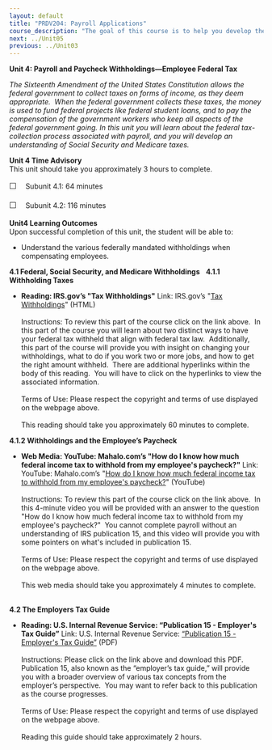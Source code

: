 ```yaml
---
layout: default
title: "PRDV204: Payroll Applications"
course_description: "The goal of this course is to help you develop the fundamental skills critical to payroll operations, and to help you understand state and federal compliance. This will provide you with a foundation for becoming more versed on the depth of payroll as an intricate component of human-resource management, and business overall."
next: ../Unit05
previous: ../Unit03
---
```

**Unit 4: Payroll and Paycheck Withholdings—Employee Federal Tax** <span
id="4"></span> 

*The Sixteenth Amendment of the United States Constitution allows the
federal government to collect taxes on forms of income, as they deem
appropriate.  When the federal government collects these taxes, the
money is used to fund federal projects like federal student loans, and
to pay the compensation of the government workers who keep all aspects
of the federal government going. In this unit you will learn about the
federal tax-collection process associated with payroll, and you will
develop an understanding of Social Security and Medicare taxes.*

**Unit 4 Time Advisory**  
<span id="49705_time_advisory" class="showltimeadivisoryspan"
style="display: inline;"><span id="49537_time_advisory"
class="showltimeadivisoryspan" style="display: inline;">This unit should
take you approximately 3 hours to complete.  
  
 <span
style="font-family: 'Myriad Pro','Gill Sans','Gill Sans MT',Calibri,sans-serif; font-size: 16px; line-height: 24px; text-align: left;">☐
   </span>Subunit 4.1: 64 minutes</span>  
  
 <span id="49537_time_advisory" class="showltimeadivisoryspan"
style="display: inline;"><span
style="font-family: 'Myriad Pro','Gill Sans','Gill Sans MT',Calibri,sans-serif; font-size: 16px; line-height: 24px; text-align: left;">☐
   </span>Subunit 4.2: 116 minutes</span></span>

**Unit4 Learning Outcomes**  
Upon successful completion of this unit, the student will be able to:  
-   Understand the various federally mandated withholdings when
    compensating employees.

**4.1 Federal, Social Security, and Medicare Withholdings** <span
id="4.1"></span> 
**4.1.1 Withholding Taxes** <span id="4.1.1"></span> 
-   **Reading: IRS.gov’s "Tax Withholdings"**
    Link: IRS.gov’s "[Tax
    Withholdings](http://www.irs.gov/individuals/employees/article/0,,id=130504,00.html)"
    (HTML)  
        
     Instructions: To review this part of the course click on the link
    above.  In this part of the course you will learn about two distinct
    ways to have your federal tax withheld that align with federal tax
    law.  Additionally, this part of the course will provide you with
    insight on changing your withholdings, what to do if you work two or
    more jobs, and how to get the right amount withheld.  There are
    additional hyperlinks within the body of this reading.  You will
    have to click on the hyperlinks to view the associated
    information.          
        
     Terms of Use: Please respect the copyright and terms of use
    displayed on the webpage above.  
        
     This reading should take you approximately 60 minutes to complete.
       

**4.1.2 Withholdings and the Employee’s Paycheck** <span
id="4.1.2"></span> 
-   **Web Media: YouTube: Mahalo.com’s "How do I know how much federal
    income tax to withhold from my employee's paycheck?"**
    Link: YouTube: Mahalo.com’s "[How do I know how much federal income
    tax to withhold from my employee's
    paycheck?](http://www.youtube.com/watch?v=YEz7YfWKw4E&feature=plcp)"
    (YouTube)  
        
     Instructions: To review this part of the course click on the link
    above.  In this 4-minute video you will be provided with an answer
    to the question "How do I know how much federal income tax to
    withhold from my employee's paycheck?"  You cannot complete payroll
    without an understanding of IRS publication 15, and this video will
    provide you with some pointers on what's included in publication
    15.          
        
     Terms of Use: Please respect the copyright and terms of use
    displayed on the webpage above.  
        
     This web media should take you approximately 4 minutes to complete.
       

**4.2 The Employers Tax Guide** <span id="4.2"></span> 
-   **Reading: U.S. Internal Revenue Service: “Publication 15 -
    Employer's Tax Guide”**
    Link: U.S. Internal Revenue Service: [“Publication 15 - Employer's
    Tax
    Guide”](https://resources.saylor.org/wwwresources/archived/site/wp-content/uploads/2013/02/PRDV204-4.2-Publication15.pdf) (PDF)  
        
     Instructions: Please click on the link above and download this PDF.
    Publication 15, also known as the “employer’s tax guide,” will
    provide you with a broader overview of various tax concepts from the
    employer’s perspective.  You may want to refer back to this
    publication as the course progresses.       
        
     Terms of Use: Please respect the copyright and terms of use
    displayed on the webpage above.  
        
     Reading this guide should take approximately 2 hours.


